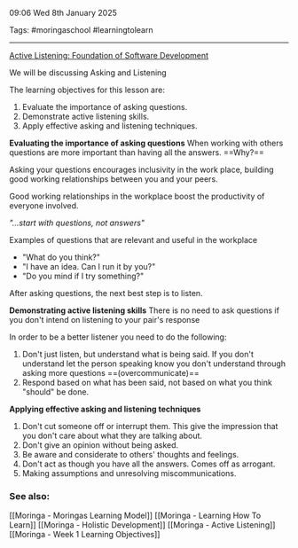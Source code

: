 09:06 Wed 8th January 2025

Tags: #moringaschool #learningtolearn

------------------------------------
[Active Listening: Foundation of Software Development](https://learn.moringaschool.com/courses/156/pages/active-listening?module_item_id=23652)

We will be discussing Asking and Listening

The learning objectives for this lesson are:
1. Evaluate the importance of asking questions.
2. Demonstrate active listening skills.
3. Apply effective asking and listening techniques.

**Evaluating the importance of asking questions**
When working with others questions are more important than having all the answers.
==Why?==

Asking your questions encourages inclusivity in the work place, building good working relationships between you and your peers.

Good working relationships in the workplace boost the productivity of everyone involved.

*"...start with questions, not answers"*

Examples of questions that are relevant and useful in the workplace
- "What do you think?"
- "I have an idea. Can I run it by you?"
- "Do you mind if I try something?"

After asking questions, the next best  step is to listen.

**Demonstrating active listening skills**
There is no need to ask questions if you don't intend on listening to your pair's response

In order to be a better listener you need to do the following:
1. Don't just listen, but understand what is being said. If you don't understand let the person speaking know you don't understand through asking more questions ==(overcommunicate)==
2. Respond based on what has been said, not based on what you think "should" be done.

**Applying effective asking and listening techniques**
1. Don't cut someone off or interrupt them. This give the impression that you don't care about what they are talking about.
2. Don't give an opinion without being asked.
3. Be aware and considerate to others' thoughts and feelings.
4. Don't act as though you have all the answers. Comes off as arrogant.
5. Making assumptions and unresolving miscommunications.

### See also:
[[Moringa - Moringas Learning Model]]
[[Moringa - Learning How To Learn]]
[[Moringa - Holistic Development]]
[[Moringa - Active Listening]]
[[Moringa - Week 1 Learning Objectives]]